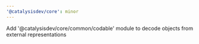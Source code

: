 ```yaml
---
'@catalysisdev/core': minor
---
```


Add '@catalysisdev/core/common/codable' module to decode objects from external representations
